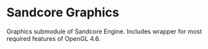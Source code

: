 # Sandcore Graphics
Graphics submodule of Sandcore Engine. Includes wrapper for most required features of OpenGL 4.6.
